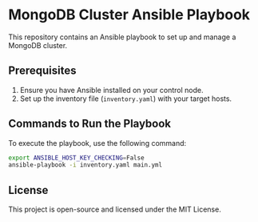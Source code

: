# MongoDB Cluster Ansible Playbook

This repository contains an Ansible playbook to set up and manage a MongoDB cluster.

## Prerequisites

1. Ensure you have Ansible installed on your control node.
2. Set up the inventory file (`inventory.yaml`) with your target hosts.

## Commands to Run the Playbook

To execute the playbook, use the following command:

```bash
export ANSIBLE_HOST_KEY_CHECKING=False
ansible-playbook -i inventory.yaml main.yml
```

## License

This project is open-source and licensed under the MIT License.